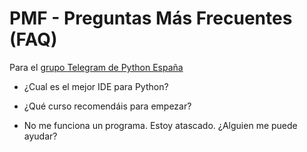 # PMF - Preguntas Más Frecuentes (FAQ)

Para el [grupo Telegram de Python España](https://t.me/PythonEsp)

* ¿Cual es el mejor IDE para Python?

* ¿Qué curso recomendáis para empezar?

* No me funciona un programa. Estoy atascado. ¿Alguien me puede ayudar?
